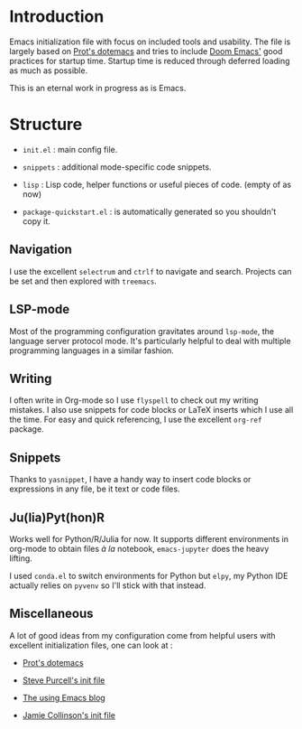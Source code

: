 # Introduction

Emacs initialization file with focus on included tools and
usability. The file is largely based on [Prot's
dotemacs](https://protesilaos.com/dotemacs/) and tries to include
[Doom
Emacs'](https://github.com/hlissner/doom-emacs/blob/develop/docs/faq.org#how-does-doom-start-up-so-quickly)
good practices for startup time. Startup time is reduced through
deferred loading as much as possible. 

This is an eternal work in progress as is Emacs. 

# Structure

- `init.el` : main config file.
  
- `snippets` : additional mode-specific code snippets. 

- `lisp` : Lisp code, helper functions or useful pieces of code.
  (empty of as now)

- `package-quickstart.el` : is automatically generated so you shouldn't
copy it. 


## Navigation

I use the excellent `selectrum` and `ctrlf` to navigate and
search. Projects can be set and then explored with `treemacs`.

## LSP-mode

Most of the programming configuration gravitates around `lsp-mode`,
the language server protocol mode. It's particularly helpful to
deal with multiple programming languages in a similar fashion.

## Writing

I often write in Org-mode so I use `flyspell` to check out my writing
mistakes. I also use snippets for code blocks or LaTeX inserts which I
use all the time. For easy and quick referencing, I use the excellent
`org-ref` package. 

## Snippets

Thanks to `yasnippet`, I have a handy way to insert code blocks or
expressions in any file, be it text or code files.

## Ju(lia)Pyt(hon)R

Works well for Python/R/Julia for now. It supports different
environments in org-mode to obtain files *à la* notebook,
`emacs-jupyter` does the heavy lifting. 

I used `conda.el` to switch environments for Python but `elpy`, my
Python IDE actually relies on `pyvenv` so I'll stick with that
instead.

## Miscellaneous

A lot of good ideas from my configuration come from helpful users
with excellent initialization files, one can look at : 

- [Prot's dotemacs](https://protesilaos.com/dotemacs/)

- [Steve Purcell's init file](https://github.com/purcell/emacs.d)

- [The using Emacs blog](https://cestlaz.github.io/stories/emacs/)

- [Jamie Collinson's init file](https://jamiecollinson.com/blog/my-emacs-config/)




